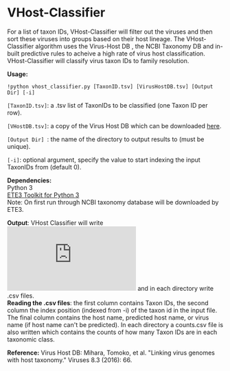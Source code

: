 # VHost-Classifier
For a list of taxon IDs, VHost-Classifier will filter out the viruses and then sort these viruses into groups based on their host lineage.
The VHost-Classifier algorithm uses the Virus-Host DB , the NCBI Taxonomy DB and in-built predictive rules to acheive a high rate of virus host classification. VHost-Classifier will classify virus taxon IDs to family resolution. 

**Usage:**
```shell
!python vhost_classifier.py [TaxonID.tsv] [VirusHostDB.tsv] [Output Dir] [-i]
```

```[TaxonID.tsv]```: a .tsv list of TaxonIDs to be classified (one Taxon ID per row).

```[VHostDB.tsv]```: a copy of the Virus Host DB which can be downloaded [here](http://www.genome.jp/virushostdb/).

```[Output Dir] ```: the name of the directory to output results to (must be unique). 

```[-i]```: optional argument, specify the value to start indexing the input TaxonIDs from (default 0). 


**Dependencies:**<br/>
Python 3 <br/>
[ETE3 Toolkit for Python 3](http://etetoolkit.org/download/)  
Note: On first run through NCBI taxonomy database will be downloaded by ETE3.  

**Output**:
VHost Classifier will write ![create directories](https://github.com/Kzra/VHost-Classifier/blob/master/Dir%20navigation%20example.pdf) and in each directory write .csv files.<br/>
**Reading the .csv files**: the first column contains Taxon IDs, the second column the index position (indexed from -i) of the taxon id in the input file. The final column contains the host name, predicted host name, or virus name (if host name can't be predicted). In each directory a counts.csv file is also written which contains the counts of how many Taxon IDs are in each taxonomic class. 

**Reference:**
Virus Host DB:
Mihara, Tomoko, et al. "Linking virus genomes with host taxonomy." Viruses 8.3 (2016): 66.

